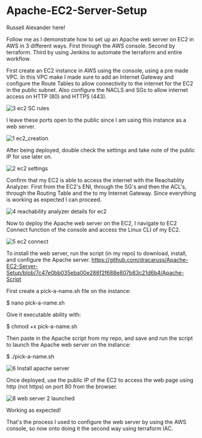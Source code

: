 # Apache-EC2-Server-Setup

Russell Alexander here!

Follow me as I demonstrate how to set up an Apache web server on EC2 in AWS in 3 different ways. 
First through the AWS console.
Second by terraform.
Third by using Jenkins to automate the terraform and entire workflow.

First create an EC2 instance in AWS using the console, using a pre made VPC. In this VPC make I made sure to add an Internet Gateway and configure the Route Tables to allow connectivity to the internet for the EC2 in the public subnet. Also configure the NACLS and SGs to allow internet access on HTTP (80) and HTTPS (443).

![3  ec2 SC rules](https://github.com/user-attachments/assets/c46091b1-6f93-44f5-b19e-29fa7013ae20)

I leave these ports open to the public since I am using this instance as a web server.

![1  ec2_creation](https://github.com/user-attachments/assets/a7c76a55-b2a1-416e-9de2-45b66072d06b)

After being deployed, double check the settings and take note of the public IP for use later on.

![2  ec2 settings](https://github.com/user-attachments/assets/bec4979e-3e80-4eba-9b0b-7adeeabf0fca)

Confirm that my EC2 is able to access the internet with the Reachablity Analyzer. First from the EC2's ENI, through the SG's and then the ACL's, through the Routing Table and the to my Internet Gateway. Since everything is working as expected I can proceed.

![4  reachability analyzer details for ec2](https://github.com/user-attachments/assets/81b56cec-39a2-44f3-83f3-3e024503a32b)

Now to deploy the Apache web server on the EC2, I navigate to EC2 Connect function of the console and access the Linux CLI of my EC2.

![5  ec2 connect](https://github.com/user-attachments/assets/1ef17562-b012-424b-8ef0-1c988be855bd)

To install the web server, run the script (in my repo) to download, install, and configure the Apache server.
https://github.com/dracaruss/Apache-EC2-Server-Setup/blob/7c47e0bb035eba00e286f2f688e807b83c21d6b4/Apache-Script

First create a pick-a-name.sh file on the instance:
  
   $ nano pick-a-name.sh

Give it executable ability with:

   $ chmod +x pick-a-name.sh
  
Then paste in the Apache script from my repo, and save and run the script to launch the Apache web server on the instance:

   $ ./pick-a-name.sh

![6  Install apache server](https://github.com/user-attachments/assets/8edfb6d8-082c-4293-a582-90212863b27a)

Once deployed, use the public IP of the EC2 to access the web page using http (not https) on port 80 from the browser.

![8  web server 2 launched](https://github.com/user-attachments/assets/e5b51c16-2baa-48fb-947b-c398a4ffa73b)

Working as expected!

That's the process I used to configure the web server by using the AWS console, so now onto doing it the second way using terraform IAC.
